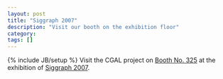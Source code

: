```yaml
---
layout: post
title: "Siggraph 2007"
description: "Visit our booth on the exhibition floor"
category: 
tags: []
---
```

{% include JB/setup %}
Visit the CGAL project on <a href="http://esub.siggraph.org/cgi-bin/cgi/idEDetail.html&amp;CompanyID=1076">Booth No. 325</a> at the exhibition of <a href="http://www.siggraph.org/s2007/">Siggraph 2007</a>.
